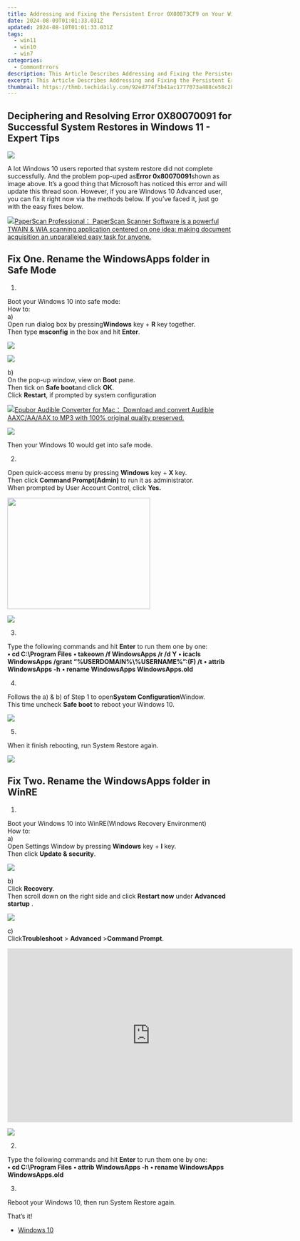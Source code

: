 ```yaml
---
title: Addressing and Fixing the Persistent Error 0X80073CF9 on Your Windows 10 Device's Store App
date: 2024-08-09T01:01:33.031Z
updated: 2024-08-10T01:01:33.031Z
tags:
  - win11
  - win10
  - win7
categories:
  - CommonErrors
description: This Article Describes Addressing and Fixing the Persistent Error 0X80073CF9 on Your Windows 10 Device's Store App
excerpt: This Article Describes Addressing and Fixing the Persistent Error 0X80073CF9 on Your Windows 10 Device's Store App
thumbnail: https://thmb.techidaily.com/92ed774f3b41ac1777073a488ce58c2ba128a5aceef5b8817c1b3c741046aafa.jpg
---
```


## Deciphering and Resolving Error 0X80070091 for Successful System Restores in Windows 11 - Expert Tips

![](https://images.drivereasy.com/wp-content/uploads/2017/04/1-2.jpg)
  
A lot Windows 10 users reported that system restore did not complete successfully. And the problem pop-uped as**Error 0x80070091**shown as image above. It’s a good thing that Microsoft has noticed this error and  will update this thread soon. However, if you are Windows 10 Advanced user, you can fix it right now via the methods below. If you’ve faced it, just go with the easy fixes below.  
  
<!-- affiliate ads begin -->
<a href="https://secure.2checkout.com/order/checkout.php?PRODS=37540879&QTY=1&AFFILIATE=108875&CART=1"><img src="https://paperscan.orpalis.com/img/content/You_prefer_to_use.png" border="0">PaperScan Professional： PaperScan Scanner Software is a powerful TWAIN & WIA scanning application centered on one idea: making document acquisition an unparalleled easy task for anyone.</a>
<!-- affiliate ads end -->
## **Fix One. Rename the WindowsApps folder in Safe Mode**

1)  

Boot your Windows 10 into safe mode:  
How to:  
a)  
Open run dialog box by pressing**Windows** key + **R** key together.  
Then type **msconfig** in the box and hit **Enter**.  
  
<!-- affiliate ads begin -->
<a href="https://store.nero.com/order/checkout.php?PRODS=22889392&QTY=1&AFFILIATE=108875&CART=1"><img src="http://webstatic.nero.com/nero2015-com-wAssets/img/affiliate/media/banner728-90eng.jpg" border="0"></a>
<!-- affiliate ads end -->
![](https://images.drivereasy.com/wp-content/uploads/2017/04/2-2.jpg)
  
b)  
On the pop-up window, view on **Boot** pane.  
Then tick on **Safe boot**and click **OK**.  
Click **Restart**, if prompted by system configuration  
  
<!-- affiliate ads begin -->
<a href="https://secure.2checkout.com/order/checkout.php?PRODS=4713565&QTY=1&AFFILIATE=108875&CART=1"><img src="https://www.epubor.com/images/uppic/audible-converter-interface.png" border="0">Epubor Audible Converter for Mac： Download and convert Audible AAXC/AA/AAX to MP3 with 100% original quality preserved.</a>
<!-- affiliate ads end -->
![](https://images.drivereasy.com/wp-content/uploads/2017/04/3-1.jpg)
  
Then your Windows 10 would get into safe mode.  
  
2)  

Open quick-access menu by pressing **Windows** key + **X** key.  
Then click **Command Prompt(Admin)** to run it as administrator.  
When prompted by User Account Control, click   **Yes.**
  
<!-- affiliate ads begin -->
<a href="https://zonlipartnershipprogram.pxf.io/c/5597632/1821134/17882" target="_top" id="1821134"><img src="//a.impactradius-go.com/display-ad/17882-1821134" border="0" alt="" width="320" height="250"/></a><img height="0" width="0" src="https://imp.pxf.io/i/5597632/1821134/17882" style="position:absolute;visibility:hidden;" border="0" />
<!-- affiliate ads end -->
**![](https://images.drivereasy.com/wp-content/uploads/2017/04/4-2.jpg)**
  
3)  

Type the following commands and hit **Enter** to run them one by one:  
**• cd C:\\Program Files**
**• takeown /f WindowsApps /r /d Y**
 **• icacls WindowsApps /grant “%USERDOMAIN%\\%USERNAME%”:(F) /t**
**• attrib WindowsApps -h**
 **• rename WindowsApps WindowsApps.old**
  
4)  

Follows the a) & b) of Step 1 to open**System Configuration**Window.  
This time uncheck **Safe boot** to reboot your Windows 10.  
  
![](https://images.drivereasy.com/wp-content/uploads/2017/04/5-1.jpg)
  
5)  

When it finish rebooting, run System Restore again.  
  
<!-- affiliate ads begin -->
<a href="https://estore.winxdvd.com/order/checkout.php?PRODS=1412049&QTY=1&AFFILIATE=108875&CART=1"><img src="https://www.winxdvd.com/affiliate/new-banner/pt-200x200.jpg" border="0"></a>
<!-- affiliate ads end -->
## **Fix Two. Rename the WindowsApps folder in WinRE**

1)  

Boot your Windows 10 into WinRE(Windows Recovery Environment)  
How to:  
a)  
Open Settings Window by pressing **Windows** key + **I** key.  
Then click **Update & security**.  
  
![](https://images.drivereasy.com/wp-content/uploads/2017/04/6.jpg)
  
b)  
Click **Recovery**.  
Then scroll down on the right side and click **Restart now** under **Advanced startup** .  
  
![](https://images.drivereasy.com/wp-content/uploads/2017/04/7-2.jpg)
  
c)  
Click**Troubleshoot** \> **Advanced** \>**Command Prompt**.
  
<!-- affiliate ads begin -->
<a href="https://secure.2checkout.com/order/checkout.php?PRODS=2337838&QTY=1&AFFILIATE=108875&CART=1"><iframe width="640" height="390" src="https://www.youtube.com/embed/rzZwphIv4RM" title="APFill - Ink and Toner Coverage Calculator" frameborder="0" allow="accelerometer; autoplay; clipboard-write; encrypted-media; gyroscope; picture-in-picture; web-share" referrerpolicy="strict-origin-when-cross-origin" allowfullscreen></iframe></a>
<!-- affiliate ads end -->
![](https://images.drivereasy.com/wp-content/uploads/2017/04/11.jpg)
  
2)  

Type the following commands and hit **Enter**  to run them one by one:  
**• cd C:\\Program Files**
**• attrib WindowsApps -h**
 **• rename WindowsApps WindowsApps.old**
  
3)

Reboot your Windows 10, then run System Restore again.  
  
That’s it!

* [Windows 10](https://tools.techidaily.com/drivereasy/download/)

<ins class="adsbygoogle"
     style="display:block"
     data-ad-format="autorelaxed"
     data-ad-client="ca-pub-7571918770474297"
     data-ad-slot="1223367746"></ins>



<ins class="adsbygoogle"
     style="display:block"
     data-ad-client="ca-pub-7571918770474297"
     data-ad-slot="8358498916"
     data-ad-format="auto"
     data-full-width-responsive="true"></ins>
